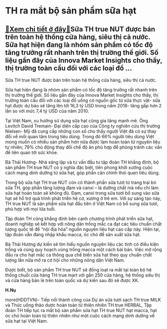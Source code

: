 TH ra mắt bộ sản phẩm sữa hạt
=============================

[:gift:Xem chi tiết ở đây:gift:](https://hddtvn.com/th-ra-mat-bo-san-pham-sua-hat/)Sữa TH true NUT được bán trên toàn hệ thống cửa hàng, siêu thị cả nước. Sữa hạt hiện đang là nhóm sản phẩm có tốc độ tăng trưởng rất nhanh trên thị trường thế giới. Số liệu gần đây của Innova Market Insights cho thấy, thị trường toàn cầu đối với các loại đồ …
-------------------------------------------------------------------------------------------------------------------------------------------------------------------------------------------------------------------------------------------------------------------







 






 Sữa TH true NUT được bán trên toàn hệ thống cửa hàng, siêu thị cả nước. 


Sữa hạt hiện đang là nhóm sản phẩm có tốc độ tăng trưởng rất nhanh trên thị trường thế giới. Số liệu gần đây của Innova Market Insights cho thấy, thị trường toàn cầu đối với các loại đồ uống có nguồn gốc từ sữa thực vật- sữa hạt được dự báo sẽ tăng lên tới 16,3 tỷ USD trong năm 2018- tăng gấp hơn 2 lần so với mức 7,4 tỷ USD của năm 2010.


 Tại Việt Nam, xu hướng sử dụng sữa hạt cũng gia tăng mạnh mẽ. Ông Levitch David Tremain- Đại diện cấp cao của Công ty nghiên cứu thị trường Nielsen- Mỹ đã cung cấp những con số cho thấy người Việt đã có sự thay đổi về mối quan tâm trong tiêu dùng. Trong đó 66% người tiêu dùng Việt mong muốn có nhiều sản phẩm hơn nữa được làm hoàn toàn từ nguyên liệu tự nhiên; 79% chủ động thay đổi chế độ ăn phù hợp để phòng tránh các vấn đề liên quan tới sức khỏe. 


 Bà Thái Hương- Nhà sáng lập và tư vấn đầu tư tập đoàn TH khẳng định, bộ sản phẩm TH true NUT có ý nghĩa đặc biệt, tiên phong khởi xướng cuộc cách mạng dinh dưỡng từ sữa hạt, góp phần cân chỉnh thói quen tiêu dùng. 


 Trong bộ sữa hạt TH true NUT còn có thành phần sữa tươi từ trang trại bò sữa TH, góp phần tăng lượng đạm và canxi – là dưỡng chất mà nếu chỉ làm sữa hạt hoàn toàn sẽ không đủ. Đạm, canxi trong sữa tươi bổ sung vào sữa hạt sẽ hỗ trợ quá trình phát triển hệ cơ, xương ở trẻ em. Với sự sáng tạo này, TH true NUT là sản phẩm sữa hạt đầu tiên ở Việt Nam có bổ sung sữa tươi, phù hợp với mọi lứa tuổi.


 Tập đoàn TH cũng khẳng định bên cạnh chương trình phát triển sữa hạt, doanh nghiệp sẽ kết hợp với nông dân trồng mắc ca đạt các tiêu chuẩn chất lượng quốc tế để “nội địa hóa” nguồn nguyên liệu hạt cao cấp này. Hiện tại, tập đoàn vẫn đang nhập khẩu macca, óc chó để sản xuất sữa hạt.


 Bà Thái Hương dự kiến sẽ tìm hiểu nguồn nguyên liệu các tỉnh có điều kiện trồng và cùng quy hoạch vùng trồng macca một cách bài bản. Việc mở rộng đầu ra cho hạt mắc ca thông qua chế biến sữa hạt theo quy chuẩn chất lượng lần nữa mở ra cơ hội cho những nông dân Việt Nam.


 Được biết, bộ sản phẩm TH true NUT sẽ đồng loạt ra mắt tại toàn bộ hệ thống chuỗi cửa hàng TH true mart với gần 250 cửa hàng, hệ thống siêu thị và cửa hàng bán lẻ trên toàn quốc và dự kiến sau đó sẽ được XK.






**H.Nụ**



more(HDDTVN)- Tiếp nối thành công của Dự án sữa tươi sạch TH true MILK và Thức uống thảo dược hoàn toàn từ thiên nhiên TH true HERBAL, Tập đoàn TH tiếp tục ra mắt bộ sản phẩm sữa hạt TH true NUT hạt macca, hạt óc chó hoàn toàn từ thiên nhiên như một cuộc cách mạng dinh dưỡng về sữa hạt tại Việt Nam.

